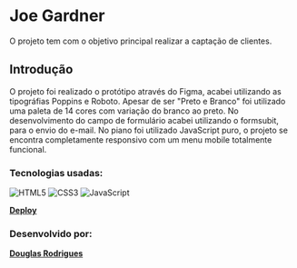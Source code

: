 # Joe Gardner

O projeto tem com o objetivo principal realizar a captação de clientes.

## Introdução
O projeto foi realizado o protótipo através do Figma, acabei utilizando as tipográfias Poppins e Roboto. Apesar de ser "Preto e Branco" foi utilizado uma paleta de 14 cores com variação do branco ao preto.
No desenvolvimento do campo de formulário acabei utilizando o formsubit, para o envio do e-mail.
No piano foi utilizado JavaScript puro, o projeto se encontra completamente responsivo com um menu mobile totalmente funcional. 

### Tecnologias usadas:

![HTML5](https://img.shields.io/badge/html5-%23E34F26.svg?style=for-the-badge&logo=html5&logoColor=white)
![CSS3](https://img.shields.io/badge/css3-%231572B6.svg?style=for-the-badge&logo=css3&logoColor=white)
![JavaScript](https://img.shields.io/badge/javascript-%23323330.svg?style=for-the-badge&logo=javascript&logoColor=%23F7DF1E)

 **[Deploy](https://douglasrodriguesgit.github.io/joe-gardner/index.html)**

 ### Desenvolvido por:
 **[Douglas Rodrigues](https://douglasrodriguesgit.github.io/portfolio/index.html)**

